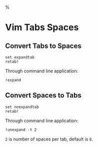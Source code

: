 %

# Vim Tabs Spaces

## Convert Tabs to Spaces

	set expandtab
	retab!

Through command line application:

	!expand

## Convert Spaces to Tabs

	set noexpandtab
	retab!

Through command line application:

	!unexpand -t 2

`2` is number of spaces per tab, default is `8`.
